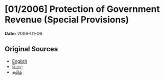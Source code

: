 # [01/2006] Protection of Government Revenue (Special Provisions)

**Date:** 2006-01-06

## Original Sources

- [English](https://documents.gov.lk/view/acts/2006/1/01-2006_E.pdf)
- [සිංහල](https://documents.gov.lk/view/acts/2006/1/01-2006_S.pdf)
- [தமிழ்](https://documents.gov.lk/view/acts/2006/1/01-2006_T.pdf)
